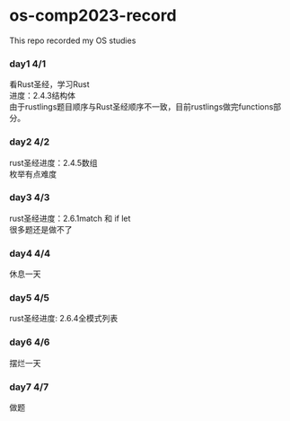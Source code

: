 # os-comp2023-record
This repo recorded my OS studies

### day1 4/1
看Rust圣经，学习Rust  
进度：2.4.3结构体  
由于rustlings题目顺序与Rust圣经顺序不一致，目前rustlings做完functions部分。

### day2 4/2
rust圣经进度：2.4.5数组  
枚举有点难度

### day3 4/3
rust圣经进度：2.6.1match 和 if let  
很多题还是做不了

### day4 4/4
休息一天  

### day5 4/5
rust圣经进度: 2.6.4全模式列表

### day6 4/6
摆烂一天  

### day7 4/7
做题